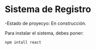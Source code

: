 <h1>Sistema de Registro</h1>

-Estado de proyecyo: En construcción.

Para instalar el sistema, debes poner:

```npm intall react```

